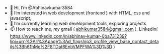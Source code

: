 - 👋 Hi, I’m @Abhinavkumar3584
- 👀 I’m interested in web development (frontend ) with HTML, css and javascript,
- 🌱 I’m currently learning web development tools, exploring projects
- 📫 How to reach me, my gmail ( abhikumar3584@gmail.com ), Linkedin( https://www.linkedin.com/in/abhinav-kumar-0ba731239?lipi=urn%3Ali%3Apage%3Ad_flagship3_profile_view_base_contact_details%3Bh61hMc%2F8TDat6EnbVMPFWA%3D%3D )

<!---
Abhinavkumar3584/Abhinavkumar3584 is a ✨ special ✨ repository because its `README.md` (this file) appears on your GitHub profile.
You can click the Preview link to take a look at your changes.
--->
